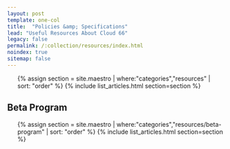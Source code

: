 ```yaml
---
layout: post
template: one-col
title:  "Policies &amp; Specifications"
lead: "Useful Resources About Cloud 66"
legacy: false
permalink: /:collection/resources/index.html
noindex: true
sitemap: false
---
```


<div class="Toc Toc--howto">
    <ul>
    {% assign section = site.maestro | where:"categories","resources" | sort: "order" %}
    {% include list_articles.html section=section %}
    </ul>
    <h2>Beta Program</h2>
    <ul>
    {% assign section = site.maestro | where:"categories","resources/beta-program" | sort: "order" %}
    {% include list_articles.html section=section %}
    </ul>
</div><!--/.Toc-->
